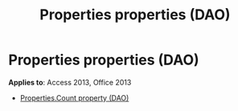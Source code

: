 ﻿---
title: Properties properties (DAO)
TOCTitle: Properties
ms:assetid: b624704d-8ad9-467f-8c79-d52e632aab9e
ms:mtpsurl: https://msdn.microsoft.com/library/Dn179851(v=office.15)
ms:contentKeyID: 52074060
ms.date: 09/18/2015
mtps_version: v=office.15
---

# Properties properties (DAO)

**Applies to**: Access 2013, Office 2013

- [Properties.Count property (DAO)](properties-count-property-dao.md)

